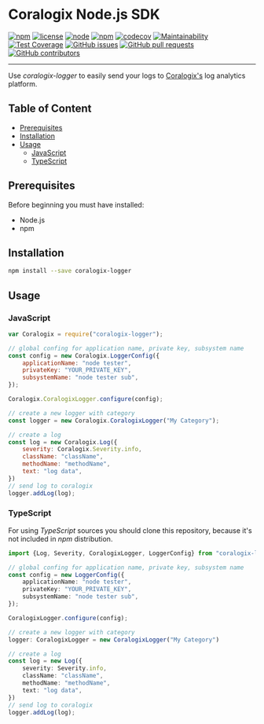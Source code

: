 # Coralogix Node.js SDK

[![npm](https://img.shields.io/npm/v/coralogix-logger.svg)](https://www.npmjs.com/package/coralogix-logger)
[![license](https://img.shields.io/github/license/coralogix/nodejs-coralogix-sdk.svg)](https://raw.githubusercontent.com/coralogix/nodejs-coralogix-sdk/master/LICENSE)
[![node](https://img.shields.io/node/v/coralogix-logger.svg)](https://www.npmjs.com/package/coralogix-logger)
[![npm](https://img.shields.io/npm/dt/coralogix-logger.svg)](https://www.npmjs.com/package/coralogix-logger)
[![codecov](https://codecov.io/gh/coralogix/nodejs-coralogix-sdk/branch/master/graph/badge.svg)](https://codecov.io/gh/coralogix/nodejs-coralogix-sdk)
[![Maintainability](https://api.codeclimate.com/v1/badges/474f12c23edee33936b9/maintainability)](https://codeclimate.com/github/coralogix/python-coralogix-sdk/maintainability)
[![Test Coverage](https://api.codeclimate.com/v1/badges/474f12c23edee33936b9/test_coverage)](https://codeclimate.com/github/coralogix/python-coralogix-sdk/test_coverage)
[![GitHub issues](https://img.shields.io/github/issues/coralogix/nodejs-coralogix-sdk.svg)](https://github.com/coralogix/nodejs-coralogix-sdk/issues)
[![GitHub pull requests](https://img.shields.io/github/issues-pr/coralogix/nodejs-coralogix-sdk.svg)](https://github.com/coralogix/nodejs-coralogix-sdk/pulls)
[![GitHub contributors](https://img.shields.io/github/contributors/coralogix/nodejs-coralogix-sdk.svg)](https://github.com/coralogix/nodejs-coralogix-sdk/graphs/contributors)

-----
Use *coralogix-logger* to easily send your logs to [Coralogix's](http://www.coralogix.com) log analytics platform.

## Table of Content

* [Prerequisites](#prerequisites)
* [Installation](#installation)
* [Usage](#installation)
    * [JavaScript](#javascript)
    * [TypeScript](#typescript)

## Prerequisites

Before beginning you must have installed:

* Node.js
* npm

## Installation

```sh
npm install --save coralogix-logger
```

## Usage

### JavaScript

```js
var Coralogix = require("coralogix-logger");

// global confing for application name, private key, subsystem name
const config = new Coralogix.LoggerConfig({
    applicationName: "node tester",
    privateKey: "YOUR_PRIVATE_KEY",
    subsystemName: "node tester sub",
});

Coralogix.CoralogixLogger.configure(config);

// create a new logger with category
const logger = new Coralogix.CoralogixLogger("My Category");

// create a log
const log = new Coralogix.Log({
    severity: Coralogix.Severity.info,
    className: "className",
    methodName: "methodName",
    text: "log data",
})
// send log to coralogix
logger.addLog(log);
```

### TypeScript

For using *TypeScript* sources you should clone this repository, because
it's not included in *npm* distribution.

```typescript
import {Log, Severity, CoralogixLogger, LoggerConfig} from "coralogix-logger";

// global confing for application name, private key, subsystem name
const config = new LoggerConfig({
    applicationName: "node tester",
    privateKey: "YOUR_PRIVATE_KEY",
    subsystemName: "node tester sub",
});

CoralogixLogger.configure(config);

// create a new logger with category
logger: CoralogixLogger = new CoralogixLogger("My Category")

// create a log
const log = new Log({
    severity: Severity.info,
    className: "className",
    methodName: "methodName",
    text: "log data",
})
// send log to coralogix
logger.addLog(log);
```
